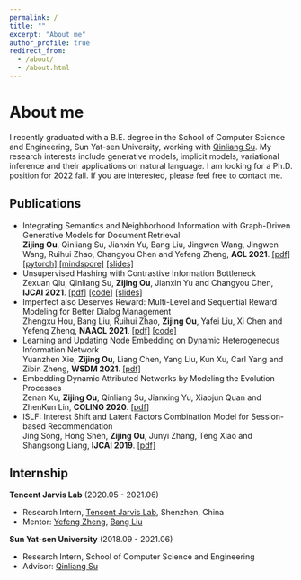 ```yaml
---
permalink: /
title: ""
excerpt: "About me"
author_profile: true
redirect_from: 
  - /about/
  - /about.html
---
```


About me
======
I recently graduated with a B.E. degree in the School of  Computer Science and Engineering, Sun Yat-sen University, working with [Qinliang Su](http://sdcs.sysu.edu.cn/content/3796). My research interests include generative models, implicit models, variational inference and their applications on natural language. I am looking for a Ph.D. position for 2022 fall. If you are interested, please feel free to contact me.

Publications
------
- Integrating Semantics and Neighborhood Information with Graph-Driven Generative Models for Document Retrieval <br>
 <b>Zijing Ou</b>, Qinliang Su, Jianxin Yu, Bang Liu, Jingwen Wang, Jingwen Wang, Ruihui Zhao, Changyou Chen and Yefeng Zheng, <b>ACL 2021</b>. <a href="https://j-zin.github.io/files/acl_2021.pdf">[pdf]</a> <a href="https://github.com/J-zin/SNUH">[pytorch]</a> <a href="https://github.com/J-zin/SNUH-mindspore">[mindspore]</a>  <a href="https://j-zin.github.io/files/acl_2021_slides.pdf">[slides]</a>
- Unsupervised Hashing with Contrastive Information Bottleneck <br>
 Zexuan Qiu, Qinliang Su, <b>Zijing Ou</b>, Jianxin Yu and Changyou Chen, <b>IJCAI 2021</b>. <a href="https://arxiv.org/pdf/2105.06138.pdf">[pdf]</a> <a href="https://github.com/qiuzx2/CIBHash">[code]</a> <a href="https://j-zin.github.io/files/ijcai_2021_slides.pdf">[slides]</a>
- Imperfect also Deserves Reward: Multi-Level and Sequential Reward Modeling for Better Dialog Management <br>
 Zhengxu Hou, Bang Liu, Ruihui Zhao, <b>Zijing Ou</b>, Yafei Liu, Xi Chen and Yefeng Zheng, <b>NAACL 2021</b>. <a href="https://arxiv.org/pdf/2104.04748.pdf">[pdf]</a> <a href="https://github.com/sherlock1987/SeqReward">[code]</a>
- Learning and Updating Node Embedding on Dynamic Heterogeneous Information Network <br>
 Yuanzhen Xie, <b>Zijing Ou</b>, Liang Chen, Yang Liu, Kun Xu, Carl Yang and Zibin Zheng, <b>WSDM 2021</b>. <a href="https://dl.acm.org/doi/pdf/10.1145/3437963.3441745">[pdf]</a>
- Embedding Dynamic Attributed Networks by Modeling the Evolution Processes <br>
 Zenan Xu, <b>Zijing Ou</b>, Qinliang Su, Jianxing Yu, Xiaojun Quan and ZhenKun Lin, <b>COLING 2020</b>. <a href="https://www.aclweb.org/anthology/2020.coling-main.600.pdf">[pdf]</a>
- ISLF: Interest Shift and Latent Factors Combination Model for Session-based Recommendation <br>
 Jing Song, Hong Shen, <b>Zijing Ou</b>, Junyi Zhang, Teng Xiao and Shangsong Liang, <b>IJCAI 2019</b>. <a href="https://www.ijcai.org/Proceedings/2019/0799.pdf">[pdf]</a>

Internship
------
**Tencent Jarvis Lab** (2020.05 - 2021.06)
- Research Intern, <a href="https://jarvislab.tencent.com/">Tencent Jarvis Lab</a>, Shenzhen, China
- Mentor: [Yefeng Zheng](https://sites.google.com/site/yefengzheng/), [Bang Liu](http://www-labs.iro.umontreal.ca/~liubang/)

**Sun Yat-sen University** (2018.09 - 2021.06)
- Research Intern, School of Computer Science and Engineering
- Advisor: [Qinliang Su](http://sdcs.sysu.edu.cn/content/3796)
